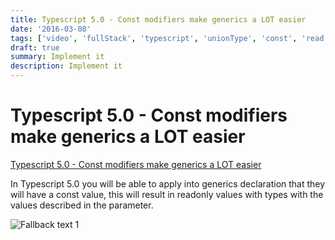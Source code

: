 ```yaml
---
title: Typescript 5.0 - Const modifiers make generics a LOT easier
date: '2016-03-08'
tags: ['video', 'fullStack', 'typescript', 'unionType', 'const', 'read', 'withResume']
draft: true
summary: Implement it
description: Implement it
---
```


# Typescript 5.0 - Const modifiers make generics a LOT easier

[Typescript 5.0 - Const modifiers make generics a LOT easier](https://www.youtube.com/watch?v=hk6ZkD0Vg3w)


In Typescript 5.0 you will be able to apply into generics declaration that they will have a const value, this will result in readonly values with types with the values described in the parameter.

![Fallback text 1](/static/assets/pasted-image-20221221185847.png)


